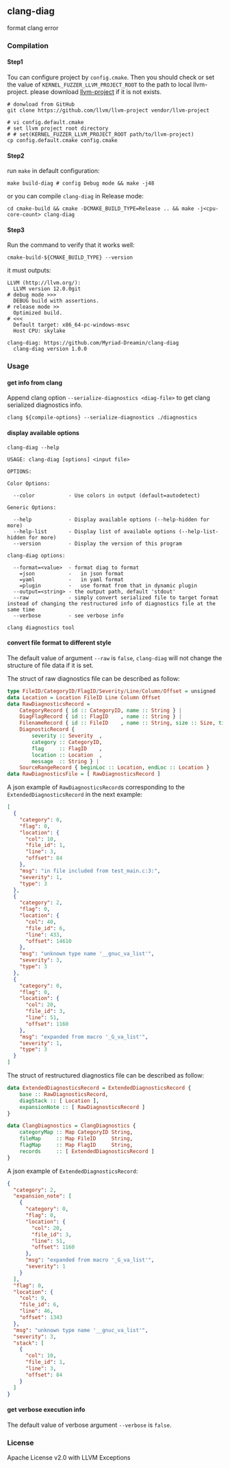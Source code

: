 
## clang-diag

format clang error

### Compilation

#### Step1

Tou can configure project by `config.cmake`. Then you should check or set the value of `KERNEL_FUZZER_LLVM_PROJECT_ROOT` to the path to local llvm-project. please download [llvm-project](https://github.com/llvm/llvm-project) if it is not exists.

```shell script
# donwload from GitHub
git clone https://github.com/llvm/llvm-project vendor/llvm-project

# vi config.default.cmake
# set llvm project root directory
# # set(KERNEL_FUZZER_LLVM_PROJECT_ROOT path/to/llvm-project)
cp config.default.cmake config.cmake
```

#### Step2

run `make` in default configuration:

```shell script
make build-diag # config Debug mode && make -j48
```

or you can compile `clang-diag` in Release mode:

```shell script
cd cmake-build && cmake -DCMAKE_BUILD_TYPE=Release .. && make -j<cpu-core-count> clang-diag
```

#### Step3

Run the command to verify that it works well:
```shell script
cmake-build-${CMAKE_BUILD_TYPE} --version
```
it must outputs:
```plain
LLVM (http://llvm.org/):
  LLVM version 12.0.0git
# debug mode >>>
  DEBUG build with assertions. 
# release mode >>
  Optimized build.
# <<<
  Default target: x86_64-pc-windows-msvc
  Host CPU: skylake

clang-diag: https://github.com/Myriad-Dreamin/clang-diag
  clang-diag version 1.0.0
```

###  Usage

#### get info from clang

Append clang option `--serialize-diagnostics <diag-file>` to get clang serialized diagnostics info.

```shell script
clang ${compile-options} --serialize-diagnostics ./diagnostics
```

#### display available options

```shell script
clang-diag --help
```

```plain
USAGE: clang-diag [options] <input file>

OPTIONS:

Color Options:

  --color           - Use colors in output (default=autodetect)

Generic Options:

  --help            - Display available options (--help-hidden for more)
  --help-list       - Display list of available options (--help-list-hidden for more)
  --version         - Display the version of this program

clang-diag options:

  --format=<value>  - format diag to format
    =json           -   in json format
    =yaml           -   in yaml format
    =plugin         -   use format from that in dynamic plugin
  --output=<string> - the output path, default 'stdout'
  --raw             - simply convert serialized file to target format instead of changing the restructured info of diagnostics file at the same time
  --verbose         - see verbose info

clang diagnostics tool
```

#### convert file format to different style

The default value of argument `--raw` is `false`, `clang-diag` will not change the structure of file data if it is set.

The struct of raw diagnostics file can be described as follow:

```haskell
type FileID/CategoryID/FlagID/Severity/Line/Column/Offset = unsigned
data Location = Location FileID Line Column Offset
data RawDiagnosticsRecord =
    CategoryRecord { id :: CategoryID, name :: String } |
    DiagFlagRecord { id :: FlagID    , name :: String } |
    FilenameRecord { id :: FileID    , name :: String, size :: Size, timestamp :: Timestamp } |
    DiagnosticRecord { 
        severity :: Severity  ,
        category :: CategoryID,
        flag     :: FlagID    ,
        location :: Location  ,
        message  :: String } |
    SourceRangeRecord { beginLoc :: Location, endLoc :: Location }
data RawDiagnosticsFile = [ RawDiagnosticsRecord ]
```

A json example of `RawDiagnosticsRecord`s corresponding to the `ExtendedDiagnosticsRecord` in the next example:

```json
[
  {
    "category": 0,
    "flag": 0,
    "location": {
      "col": 10,
      "file_id": 1,
      "line": 3,
      "offset": 84
    },
    "msg": "in file included from test_main.c:3:",
    "severity": 1,
    "type": 3
  },
  {
    "category": 2,
    "flag": 0,
    "location": {
      "col": 40,
      "file_id": 6,
      "line": 433,
      "offset": 14610
    },
    "msg": "unknown type name '__gnuc_va_list'",
    "severity": 3,
    "type": 3
  },
  {
    "category": 0,
    "flag": 0,
    "location": {
      "col": 20,
      "file_id": 3,
      "line": 51,
      "offset": 1160
    },
    "msg": "expanded from macro '_G_va_list'",
    "severity": 1,
    "type": 3
  }
]
```

The struct of restructured diagnostics file can be described as follow:

```haskell
data ExtendedDiagnosticsRecord = ExtendedDiagnosticsRecord {
    base :: RawDiagnosticsRecord,
    diagStack :: [ Location ],
    expansionNote :: [ RawDiagnosticsRecord ]
}

data ClangDiagnostics = ClangDiagnostics {
    categoryMap :: Map CategoryID String,
    fileMap     :: Map FileID     String,
    flagMap     :: Map FlagID     String,
    records     :: [ ExtendedDiagnosticsRecord ]
}
```

A json example of `ExtendedDiagnosticsRecord`:

```json
{
  "category": 2,
  "expansion_note": [
    {
      "category": 0,
      "flag": 0,
      "location": {
        "col": 20,
        "file_id": 3,
        "line": 51,
        "offset": 1160
      },
      "msg": "expanded from macro '_G_va_list'",
      "severity": 1
    }
  ],
  "flag": 0,
  "location": {
    "col": 9,
    "file_id": 6,
    "line": 46,
    "offset": 1343
  },
  "msg": "unknown type name '__gnuc_va_list'",
  "severity": 3,
  "stack": [
    {
      "col": 10,
      "file_id": 1,
      "line": 3,
      "offset": 84
    }
  ]
}
```

#### get verbose execution info

The default value of verbose argument `--verbose` is `false`.

### License

Apache License v2.0 with LLVM Exceptions
